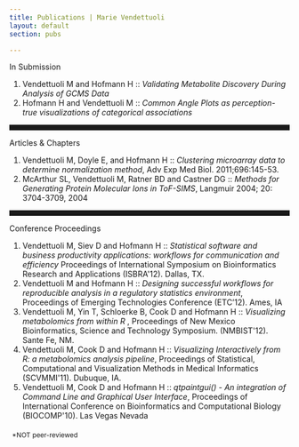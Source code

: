 ```yaml
---
title: Publications | Marie Vendettuoli
layout: default
section: pubs 

---
```


<div id = "statement">
  <div id = "label">
    In Submission
  </div>
  <div id = "activities">
    <ol><li><span id = "author">Vendettuoli M</span> and Hofmann H :: 
    	<span style = "font-style:italic"> Validating Metabolite Discovery During Analysis of GCMS Data</span></li>
    <li>Hofmann H and <span id = "author">Vendettuoli M</span> :: <span style = "font-style:italic">Common Angle Plots as perception-true visualizations of categorical associations</span></li>
    </ol>
  </div>
<hr style="width: 100%;height: 10px;border: 0px;">
  <div id = "label">
    Articles & Chapters
  </div>
  <div id = "activities">
    <ol><li><span id = "author">Vendettuoli M</span>, Doyle E, and Hofmann H :: <span style = "font-style:italic">Clustering microarray data to determine normalization method</span>,
     Adv Exp Med Biol. 2011;696:145-53.</li>
    <li>McArthur SL, <span id = "author">Vendettuoli M</span>, Ratner BD and Castner DG :: <span style = "font-style:italic">Methods for Generating Protein Molecular Ions in ToF-SIMS</span>, 
    	Langmuir 2004; 20: 3704-3709, 2004</li></ol>
  </div>
<hr style="width: 100%;height: 10px;border: 0px;">
  <div id = "label">
    Conference Proceedings
  </div>
  <div id = "activities">
    <ol>
    <li><span id = "author">Vendettuoli M</span>, Siev D and Hofmann H :: <span style = "font-style:italic">
    Statistical software and business productivity applications: workflows for communication and efficiency</span>
    Proceedings of International Symposium on Bioinformatics Research and Applications (ISBRA'12). Dallas, TX.</li>
    <li><span id = "author">Vendettuoli M</span> and Hofmann H :: <span style = "font-style:italic">
    Designing successful workflows for reproducible analysis in a regulatory statistics environment</span>,
    Proceedings of Emerging Technologies Conference (ETC’12). Ames, IA</li>
    <li><span id = "author">Vendettuoli M</span>, Yin T, Schloerke B, Cook D and Hofmann H :: <span style = "font-style:italic"> Visualizing metabolomics 
    from within R </span>, Proceedings of New Mexico Bioinformatics, Science and Technology Symposium. (NMBIST'12).
     Sante Fe, NM.</li>
    <li><span id = "author">Vendettuoli M</span>, Cook D and Hofmann H :: <span style = "font-style:italic">
    Visualizing Interactively from R: a metabolomics analysis pipeline</span>, Proceedings 
    of Statistical, Computational and Visualization Methods in Medical Informatics (SCVMMI'11). Dubuque, IA.</li>
    <li><span id = "author">Vendettuoli M</span>, Cook D and Hofmann H :: 
    <span style = "font-style:italic">qtpaintgui() - An integration of Command Line and 
    Graphical User Interface</span>, Proceedings of International Conference on Bioinformatics 
    and Computational Biology (BIOCOMP'10). Las Vegas Nevada</li>
    </ol>
  </div>
  
   <div id = "intro_blurb" style="padding:5px;font-size:.85em;" >
*NOT peer-reviewed
   </div>
</div>
    
